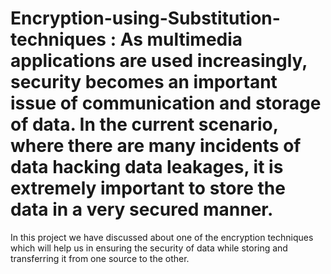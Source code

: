 # Encryption-using-Substitution-techniques : As multimedia applications are used increasingly, security becomes an important issue of communication and storage of data. In the current scenario, where there are many incidents of data hacking data leakages, it is extremely important to store the data in a very secured manner.
In this project we have discussed about one of the encryption techniques which will help us in ensuring the security of data while storing and transferring it from one source to the other.

